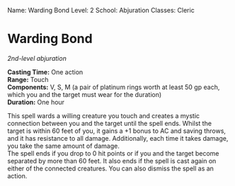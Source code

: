 Name: Warding Bond
Level: 2
School: Abjuration
Classes: Cleric

# Warding Bond 
_2nd-level abjuration_ 

**Casting Time:** One action    
**Range:** Touch    
**Components:** V, S, M (a pair of platinum rings worth at least 50 gp each, which you and the target must wear for the duration)    
**Duration:** One hour 

This spell wards a willing creature you touch and creates a mystic connection between you and the target until the spell ends. Whilst the target is within 60 feet of you, it gains a +1 bonus to AC and saving throws, and it has resistance to all damage. Additionally, each time it takes damage, you take the same amount of damage.    
The spell ends if you drop to 0 hit points or if you and the target become separated by more than 60 feet. It also ends if the spell is cast again on either of the connected creatures. You can also dismiss the spell as an action.